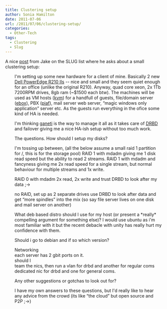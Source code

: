 ```yaml
---
title: Clustering setup
author: Sonia Hamilton
date: 2011-07-06
url: /2011/07/06/clustering-setup/
categories:
  - Other-Tech
tags:
  - Clustering
  - Slug
---
```

A nice [post][1] from Jake on the SLUG list where he asks about a small clustering setup:

<!--more-->

<p style="padding-left:30px;">
  I'm setting up some new hardware for a client of mine. Basically 2 new <a href="http://www.dell.com/au/business/p/poweredge-r210-2/pd">Dell PowerEdge R210 IIs</a> -- nice and small and they seem quiet enough for an office (unlike the original R210). Anyway, quad core xeon, 2x 1Tb 7200RPM drives, 8gb ram (~$1500 each btw). The machines will be used as VM hosts (<a href="http://www.linux-kvm.org/page/Main_Page">kvm</a>) for a handfull of guests, file/domain server (<a href="http://www.zentyal.org/">ebox</a>), PBX (<a href="http://pbxinaflash.net/">piaf</a>), mail server web server, &#8220;magic windows only application&#8221; server etc. As the guests run everything in the ofice some kind of HA is needed.
</p>

<p style="padding-left:30px;">
  I'm thinking <a href="http://code.google.com/p/ganeti/">ganeti</a> is the way to manage it all as it takes care of <a href="http://www.drbd.org/">DRBD</a> and failover giving me a nice HA-ish setup without too much work.
</p>

<p style="padding-left:30px;">
  The questions. How should I setup my disks?
</p>

<p style="padding-left:30px;">
  I'm tossing up between, (all the below assume a small raid 1 partition for /, this is for the storage pool) RAID 1 with mdadm giving me 1 disk read speed but the ability to read 2 streams. RAID 1 with mdadm and fancyness giving me 2x read speed for a single stream, but normal behaviour for multiple streams and 1x write.
</p>

<p style="padding-left:30px;">
  RAID 0 with mdadm 2x read, 2x write and trust DRBD to look after my data ;->
</p>

<p style="padding-left:30px;">
  no RAID, set up as 2 separate drives use DRBD to look after data and get &#8220;more spindles&#8221; into the mix (so say file server lives on one disk and mail server on another)
</p>

<p style="padding-left:30px;">
  What deb based distro should I use for my host (or present a *really* compelling argument for something else)? I would use ubuntu as i'm most familiar with it but the recent debacle with unity has really hurt my confidence with them.
</p>

<p style="padding-left:30px;">
  Should i go to debian and if so which version?
</p>

<p style="padding-left:30px;">
  Networking<br /> each server has 2 gbit ports on it.<br /> should I<br /> team the nics, then run a vlan for drbd and another for regular coms<br /> dedicated nic for drbd and one for general coms.
</p>

<p style="padding-left:30px;">
  Any other suggestions or gotchas to look out for?
</p>

<p style="padding-left:30px;">
  I have my own answers to these questions, but I'd really like to hear any advice from the crowd (its like &#8220;the cloud&#8221; but open source and P2P ;->)
</p>

 [1]: http://lists.slug.org.au/archives/slug/2011/06/msg00014.html
